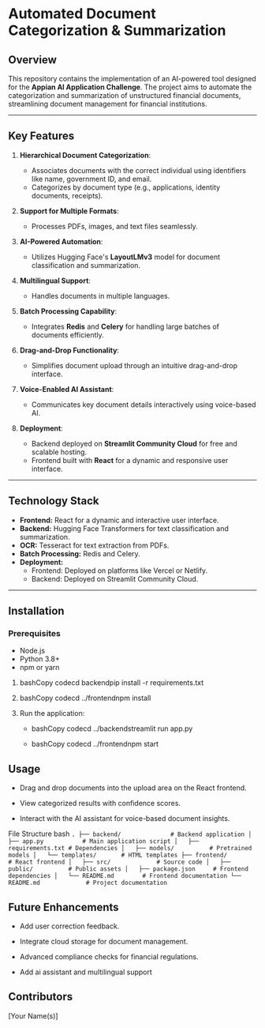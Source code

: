 # Automated Document Categorization & Summarization

## Overview
This repository contains the implementation of an AI-powered tool designed for the **Appian AI Application Challenge**. The project aims to automate the categorization and summarization of unstructured financial documents, streamlining document management for financial institutions. 

---

## Key Features
1. **Hierarchical Document Categorization**:
   - Associates documents with the correct individual using identifiers like name, government ID, and email.
   - Categorizes by document type (e.g., applications, identity documents, receipts).

2. **Support for Multiple Formats**:
   - Processes PDFs, images, and text files seamlessly.

3. **AI-Powered Automation**:
   - Utilizes Hugging Face's **LayoutLMv3** model for document classification and summarization.

4. **Multilingual Support**:
   - Handles documents in multiple languages.

5. **Batch Processing Capability**:
   - Integrates **Redis** and **Celery** for handling large batches of documents efficiently.

6. **Drag-and-Drop Functionality**:
   - Simplifies document upload through an intuitive drag-and-drop interface.

7. **Voice-Enabled AI Assistant**:
   - Communicates key document details interactively using voice-based AI.

8. **Deployment**:
   - Backend deployed on **Streamlit Community Cloud** for free and scalable hosting.
   - Frontend built with **React** for a dynamic and responsive user interface.

---

## Technology Stack
- **Frontend:** React for a dynamic and interactive user interface.
- **Backend:** Hugging Face Transformers for text classification and summarization.
- **OCR:** Tesseract for text extraction from PDFs.
- **Batch Processing:** Redis and Celery.
- **Deployment:**
  - Frontend: Deployed on platforms like Vercel or Netlify.
  - Backend: Deployed on Streamlit Community Cloud.

---

## Installation
### Prerequisites
- Node.js
- Python 3.8+
- npm or yarn

1.  bashCopy codecd backendpip install -r requirements.txt
    
2.  bashCopy codecd ../frontendnpm install
    
3.  Run the application:
    
    *   bashCopy codecd ../backendstreamlit run app.py
        
    *   bashCopy codecd ../frontendnpm start
        

Usage
-----

*   Drag and drop documents into the upload area on the React frontend.
    
*   View categorized results with confidence scores.
    
*   Interact with the AI assistant for voice-based document insights.


File Structure
bash `
.
├── backend/              # Backend application
│   ├── app.py           # Main application script
│   ├── requirements.txt # Dependencies
│   ├── models/          # Pretrained models
│   └── templates/       # HTML templates
├── frontend/             # React frontend
│   ├── src/             # Source code
│   ├── public/          # Public assets
│   ├── package.json     # Frontend dependencies
│   └── README.md        # Frontend documentation
└── README.md             # Project documentation  `

Future Enhancements
-------------------

*   Add user correction feedback.
    
*   Integrate cloud storage for document management.
    
*   Advanced compliance checks for financial regulations.
  
*   Add ai assistant and multilingual support
    

Contributors
------------

\[Your Name(s)\]
